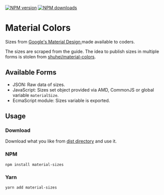 [![NPM version](https://img.shields.io/npm/v/material-sizes.svg)](https://www.npmjs.com/package/material-sizes)
[![NPM downloads](https://img.shields.io/npm/dm/material-sizes.svg)](https://www.npmjs.com/package/material-sizes)

# Material Colors

Sizes from [Google's Material Design
](https://material.io/design/layout/responsive-layout-grid.html#breakpoints)
made available to coders.

The sizes are scraped from the guide. The idea to publish sizes in multiple forms is
stolen from [shuhei/material-colors](https://github.com/shuhei/material-colors).

## Available Forms

- JSON: Raw data of sizes.
- JavaScript: Sizes set object provided via AMD, CommonJS or global variable `materialSize`.
- EcmaScript module: Sizes variable is exported.

## Usage

### Download

Download what you like from [dist directory](dist) and use it.

### NPM

```
npm install material-sizes
```

### Yarn

```
yarn add material-sizes
```

